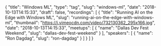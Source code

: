 {
  "title": "Windows ML",
  "type": "tag",
  "slug": "windows-ml",
  "date": "2018-10-13T14:15:33",
  "draft": false,
  "recordings": [
    {
      "title": "Running AI on the Edge with Windows ML",
      "slug": "running-ai-on-the-edge-with-windows-ml",
      "thumbnail": "https://i.vimeocdn.com/video/732130362_295x166.jpg",
      "date": "2018-10-13T14:15:33",
      "meetups": [
        {
          "name": "Dallas Dev Fest Weekend",
          "slug": "dallas-dev-fest-weekend"
        }
      ],
      "speakers": [
        {
          "name": "Ron Dagdag",
          "slug": "ron-dagdag"
        }
      ]
    }
  ]
}